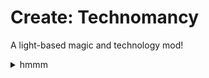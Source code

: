 # Create: Technomancy

A light-based magic and technology mod!

<details>
<summary>hmmm</summary>

you found the magic button! :3
telknomany is back guyz
</details>
